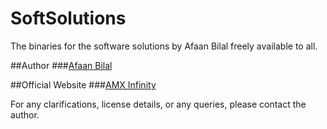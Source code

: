 SoftSolutions
=============

The binaries for the software solutions by Afaan Bilal freely available to all.

##Author
###[Afaan Bilal](https://google.com/+AfaanBilal)

##Official Website
###[AMX Infinity](http://www.amxinfinity.tk)


For any clarifications, license details, or any queries, please contact the author.
